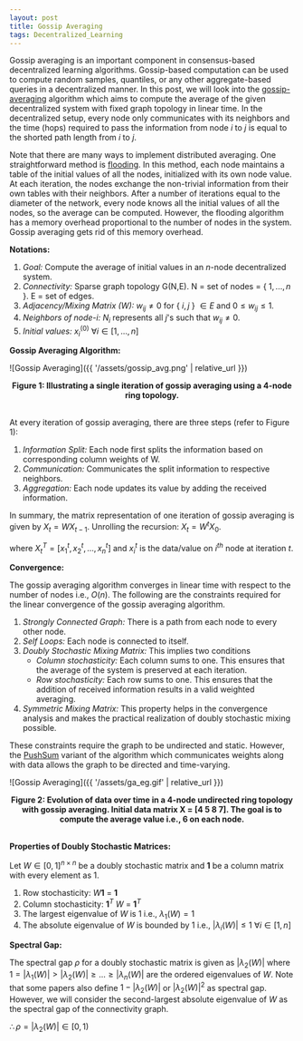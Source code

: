 ```yaml
---
layout: post
title: Gossip Averaging
tags: Decentralized_Learning
---
```


Gossip averaging is an important component in consensus-based decentralized learning algorithms. Gossip-based computation can be used to compute random samples, quantiles, or any other aggregate-based queries in a decentralized manner. In this post, we will look into the [gossip-averaging](https://ieeexplore.ieee.org/abstract/document/1498447) algorithm which aims to compute the average of the given decentralized system with fixed graph topology in linear time. In the decentralized setup, every node only communicates with its neighbors and the time (hops) required to pass the information from node $i$ to $j$ is equal to the shorted path length from $i$ to $j$.

Note that there are many ways to implement distributed averaging. One straightforward method is [flooding](https://www.sciencedirect.com/science/article/pii/S0167691104000398). In this method, each node maintains a table of the initial values of all the nodes, initialized with its own node value. At each iteration, the nodes exchange the non-trivial information from their own tables with their neighbors. After a number of iterations equal to the diameter of the network, every node knows all the initial values of all the nodes, so the average can be computed. However, the flooding algorithm has a memory overhead proportional to the number of nodes in the system. Gossip averaging gets rid of this memory overhead.

**Notations:**
1. *Goal:* Compute the average of initial values in an $n$-node decentralized system.
2. *Connectivity:* Sparse graph topology G(N,E). N = set of nodes = { $1,...,n$ }. E = set of edges.
3. *Adjacency/Mixing Matrix (W):* $w_{ij} \neq 0$ for { $i,j$ } $\in E$ and $0 \leq w_{ij} \leq 1$.
4. *Neighbors of node-$i$:* $N_i$ represents all $j$'s such that $w_{ij} \neq 0$.
5. *Initial values:* $x_i^{(0)}$   $\forall i \in [1,...,n]$

**Gossip Averaging Algorithm:**

![Gossip Averaging]({{ '/assets/gossip_avg.png' | relative_url }}) 
<div align="center">
<strong>Figure 1: Illustrating a single iteration of gossip averaging using a 4-node ring topology.</strong>
</div>
<br>

At every iteration of gossip averaging, there are three steps (refer to Figure 1):
1. *Information Split:* Each node first splits the information based on corresponding column weights of W.
2. *Communication:* Communicates the split information to respective neighbors.
3. *Aggregation:* Each node updates its value by adding the received information.

In summary, the matrix representation of one iteration of gossip averaging is given by $X_t = W X_{t-1}$. Unrolling the recursion: $X_t = W^t X_0$.

where $X_t^T = [x_1^t, x_2^t,...,x_n^t]$ and $x_i^t$ is the data/value on $i^{th}$ node at iteration $t$. 

**Convergence:**

The gossip averaging algorithm converges in linear time with respect to the number of nodes i.e., $O(n)$. The following are the constraints required for the linear convergence of the gossip averaging algorithm.

1. *Strongly Connected Graph:* There is a path from each node to every other node.
2. *Self Loops:* Each node is connected to itself.
3. *Doubly Stochastic Mixing Matrix:* This implies two conditions
    *  *Column stochasticity:* Each column sums to one. This ensures that the average of the system is preserved at each iteration.
    *  *Row stochasticity:* Each row sums to one. This ensures that the addition of received information results in a valid weighted averaging.
4. *Symmetric Mixing Matrix:* This property helps in the convergence analysis and makes the practical realization of doubly stochastic mixing possible.

These constraints require the graph to be undirected and static. However, the [PushSum](https://ieeexplore.ieee.org/stamp/stamp.jsp?tp=&arnumber=1238221) variant of the algorithm which communicates weights along with data allows the graph to be directed and time-varying.  

![Gossip Averaging]({{ '/assets/ga_eg.gif' | relative_url }}) 
<div align="center">
<strong>Figure 2: Evolution of data over time in a 4-node undirected ring topology with gossip averaging. Initial data matrix X = [4 5 8 7]. The goal is to compute the average value i.e., 6 on each node.</strong>
</div>
<br>

**Properties of Doubly Stochastic Matrices:**

Let $W \in [0, 1]^{n \times n}$ be a doubly stochastic matrix and $\mathbf{1}$ be a column matrix with every element as 1. 
1. Row stochasticity: $W \mathbf{1}$ = $\mathbf{1}$
2. Column stochasticity:  $\mathbf{1}^T$ $W$ = $\mathbf{1}^T$
3. The largest eigenvalue of $W$ is 1 i.e., $\lambda_1(W)=1$
4. The absolute eigenvalue of $W$ is bounded by 1 i.e., $|\lambda_i(W)| \leq 1$  $\forall i \in [1,n]$

**Spectral Gap:**

The spectral gap $\rho$ for a doubly stochastic matrix is given as $|\lambda_2(W)|$ where $1=|\lambda_1(W)| > |\lambda_2(W)| \geq ... \geq |\lambda_n(W)|$ are the ordered eigenvalues of $W$. Note that some papers also define $1-|\lambda_2(W)|$ or $|\lambda_2(W)|^2$ as spectral gap. However, we will consider the second-largest absolute eigenvalue of $W$ as the spectral gap of the connectivity graph.

$\therefore \rho = |\lambda_2(W)| \in [0, 1)$

